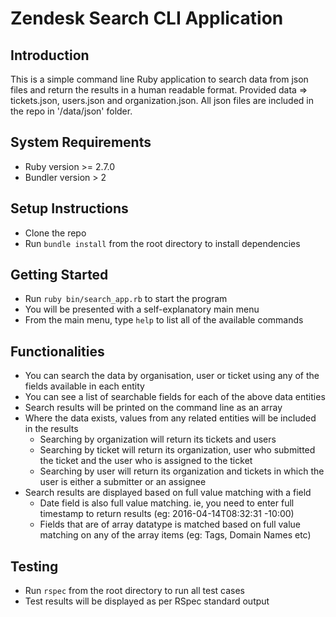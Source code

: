 # Zendesk Search CLI Application

## Introduction
This is a simple command line Ruby application to search data from json files and return the results in a human readable format.
Provided data => tickets.json, users.json and organization.json. 
All json files are included in the repo in '/data/json' folder.

## System Requirements
- Ruby version >= 2.7.0
- Bundler version > 2

## Setup Instructions
- Clone the repo
- Run `bundle install` from the root directory to install dependencies

## Getting Started
- Run `ruby bin/search_app.rb` to start the program
- You will be presented with a self-explanatory main menu
- From the main menu, type `help` to list all of the available commands

## Functionalities
- You can search the data by organisation, user or ticket using any of the fields available in each entity
- You can see a list of searchable fields for each of the above data entities
- Search results will be printed on the command line as an array
- Where the data exists, values from any related entities will be included in the results 
  - Searching by organization will return its tickets and users
  - Searching by ticket will return its organization, user who submitted the ticket and the user who is assigned to the ticket
  - Searching by user will return its organization and tickets in which the user is either a submitter or an assignee
- Search results are displayed based on full value matching with a field
  - Date field is also full value matching. ie, you need to enter full timestamp to return results (eg: 2016-04-14T08:32:31 -10:00)
  - Fields that are of array datatype is matched based on full value matching on any of the array items (eg: Tags, Domain Names etc)

## Testing
- Run `rspec` from the root directory to run all test cases
- Test results will be displayed as per RSpec standard output

